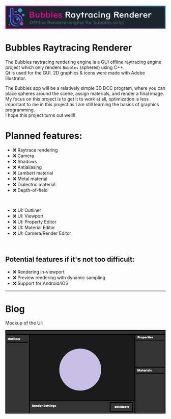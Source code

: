 ![image](https://github.com/MaxineCodes/Bubbles/blob/master/Bubbles/img/banner.png)

# Bubbles Raytracing Renderer
 
The Bubbles raytracing rendering engine is a GUI offline raytracing engine project which only renders `Bubbles` (spheres) using C++. <br/>
Qt is used for the GUI. 2D graphics & icons were made with Adobe Illustrator.

The Bubbles app will be a relatively simple 3D DCC program, where you can place spheres around the scene, assign materials, and render a final image. <br/>
My focus on this project is to get it to work at all, optimization is less important to me in this project as I am still learning the basics of graphics programming. <br/>
I hope this project turns out well!!

# Planned features:

- ❌ Raytrace rendering
- ❌ Camera
- ❌ Shadows
- ❌ Antialiasing
- ❌ Lambert material
- ❌ Metal material
- ❌ Dialectric material
- ❌ Depth-of-field
<br/>

- ❌ UI: Outliner
- ❌ UI: Viewport
- ❌ UI: Property Editor
- ❌ UI: Material Editor
- ❌ UI: Camera/Render Editor
<br/>

## Potential features if it's not too difficult:

- ❌ Rendering in-viewport
- ❌ Preview rendering with dynamic sampling
- ❌ Support for Android/iOS

---

# Blog


Mockup of the UI:

![image](https://github.com/MaxineCodes/Bubbles/blob/master/Sketches/UI_Mockup.png)

